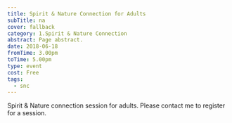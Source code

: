 ```yaml
---
title: Spirit & Nature Connection for Adults
subTitle: na
cover: fallback
category: 1.Spirit & Nature Connection
abstract: Page abstract.
date: 2018-06-18
fromTime: 3.00pm
toTime: 5.00pm
type: event
cost: Free
tags:
  - snc
---
```


Spirit & Nature connection session for adults. Please contact me to register for a session.


